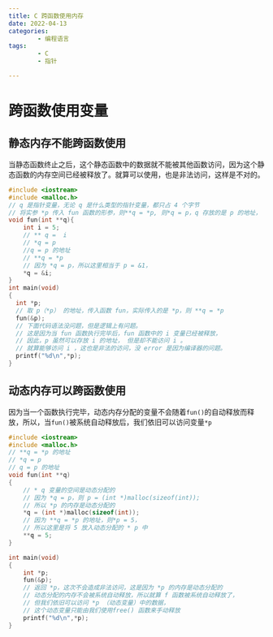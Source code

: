 ```yaml
---
title: C 跨函数使用内存
date: 2022-04-13
categories:
        - 编程语言
tags:
        - C
        - 指针

---
```


# 跨函数使用变量

## 静态内存不能跨函数使用

当静态函数终止之后，这个静态函数中的数据就不能被其他函数访问，因为这个静态函数的内存空间已经被释放了。就算可以使用，也是非法访问，这样是不对的。

```c
#include <iostream>
#include <malloc.h>
// q 是指针变量，无论 q 是什么类型的指针变量，都只占 4 个字节
// 将实参 *p 传入 fun 函数的形参，则**q = *p, 则*q = p，q 存放的是 p 的地址，
void fun(int **q){
    int i = 5;
    // ** q =  i
    // *q = p
    //q = p 的地址
    // **q = *p
    // 因为 *q = p，所以这里相当于 p = &1，
    *q = &i;
}
int main(void)
{
  int *p;
  // 取 p（*p） 的地址，传入函数 fun，实际传入的是 *p，则 **q = *p
  fun(&p);
  // 下面代码语法没问题，但是逻辑上有问题。
  // 这是因为当 fun 函数执行完毕后，fun 函数中的 i 变量已经被释放，
  // 因此，p 虽然可以存放 i 的地址， 但是却不能访问 i 。
  // 就算能够访问 i ，这也是非法的访问，没 error 是因为编译器的问题。
  printf("%d\n",*p);
}
```

## 动态内存可以跨函数使用

因为当一个函数执行完毕，动态内存分配的变量不会随着`fun()`的自动释放而释放，所以，当`fun()`被系统自动释放后，我们依旧可以访问变量`*p`

```c
#include <iostream>
#include <malloc.h>
// **q = *p 的地址
// *q = p
// q = p 的地址
void fun(int **q)
{
    // * q 变量的空间是动态分配的
    // 因为 *q = p，则 p = (int *)malloc(sizeof(int));
    // 所以 *p 的内存是动态分配的
    *q = (int *)malloc(sizeof(int));
    // 因为 **q = *p 的地址，则*p = 5，
    // 所以这里是将 5 放入动态分配的 * p 中
    **q = 5;
}

int main(void)
{
    int *p;
    fun(&p);
    // 返回 *p，这次不会造成非法访问，这是因为 *p 的内存是动态分配的
    // 动态分配的内存不会被系统自动释放，所以就算 f 函数被系统自动释放了，
    // 但我们依旧可以访问 *p （动态变量）中的数据，
    // 这个动态变量只能由我们使用free() 函数来手动释放
    printf("%d\n",*p);
}

```
